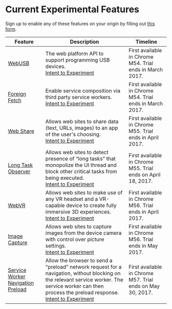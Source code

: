 # Current Experimental Features

Sign up to enable any of these features on your origin by filling out [this form](http://bit.ly/OriginTrialSignup).

| Feature | Description | Timeline |
| --- | --- | --- |
| [WebUSB](https://developers.google.com/web/updates/2016/03/access-usb-devices-on-the-web) | The web platform API to support programming USB devices. <br> [Intent to Experiment](https://groups.google.com/a/chromium.org/d/msg/blink-dev/i6wQ7PNuMyc/eGfTKYsiAwAJ) | First available in Chrome M54. Trial ends in March 2017. |
| [Foreign Fetch](https://developers.google.com/web/updates/2016/09/foreign-fetch) | Enable service composition via third party service workers. <br> [Intent to Experiment](https://groups.google.com/a/chromium.org/d/topic/blink-dev/sIzHpZVhmBE/discussion) | First available in Chrome M54. Trial ends in March 2017. |
| [Web Share](https://developers.google.com/web/updates/2016/10/navigator-share) | Allows web sites to share data (text, URLs, images) to an app of the user's choosing. <br> [Intent to Experiment](https://groups.google.com/a/chromium.org/d/msg/blink-dev/zuqQaLp3js8/5V9wpRWhBgAJ) | First available in Chrome M55. Trial ends in April 2017. |
| [Long Task Observer](https://github.com/spanicker/longtasks) | Allows web sites to detect presence of “long tasks” that monopolize the UI thread and block other critical tasks from being executed. <br> [Intent to Experiment](https://groups.google.com/a/chromium.org/d/topic/blink-dev/3tViQmRF2l8/discussion) | First available in Chrome M55. Trial ends on April 18, 2017. |
| [WebVR](https://developers.google.com/web/fundamentals/vr) | Allows web sites to make use of any VR headset and a VR-capable device to create fully immersive 3D experiences.<br> [Intent to Experiment](https://groups.google.com/a/chromium.org/d/topic/blink-dev/zGAzqfi0e00/discussion) | First available in Chrome M56. Trial ends in April 2017. |
| [Image Capture](https://w3c.github.io/mediacapture-image/) | Allows web sites to capture images from the device camera with  control over picture settings.<br> [Intent to Experiment](https://groups.google.com/a/chromium.org/d/topic/blink-dev/iAIKruoq5QM/discussion) | First available in Chrome M56. Trial ends in May 2017. |
| [Service Worker Navigation Preload](https://mattto.github.io/sw/demo/navigation-preload/) | Allow the browser to send a “preload” network request for a navigation, without blocking on the relevant service worker. The service worker can then process the preload response.<br> [Intent to Experiment](https://groups.google.com/a/chromium.org/d/msg/blink-dev/0-6bmy1cOnw/E_IQ3l23FgAJ) | First available in Chrome M57. Trial ends on May 30, 2017. |
